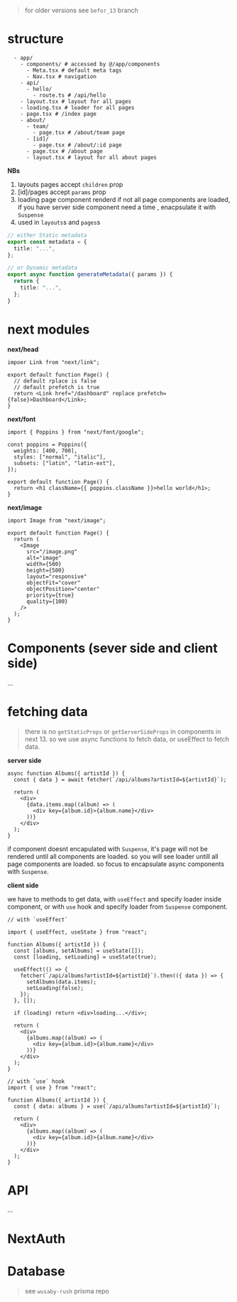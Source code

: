 > for older versions see `befor_13` branch

# structure

```
  - app/
    - components/ # accessed by @/app/components
      - Meta.tsx # default meta tags
      - Nav.tsx # navigation
    - api/
      - hello/
        - route.ts # /api/hello
    - layout.tsx # layout for all pages
    - loading.tsx # loader for all pages
    - page.tsx # /index page
    - about/
      - team/
        - page.tsx # /about/team page
      - [id]/
        - page.tsx # /about/:id page
      - page.tsx # /about page
      - layout.tsx # layout for all about pages
```

**NBs**

1. layouts pages accept `children` prop
2. [id]/pages accept `params` prop
3. loading page component renderd if not all page components are loaded, if you have server side component need a time , enacpsulate it with `Suspense`
4. used in `layouts`s and `pages`s

```ts
// either Static metadata
export const metadata = {
  title: "...",
};

// or Dynamic metadata
export async function generateMetadata({ params }) {
  return {
    title: "...",
  };
}
```

# next modules

**next/head**

```tsx
impoer Link from "next/link";

export default function Page() {
  // default rplace is false
  // default prefetch is true
  return <Link href="/dashboard" replace prefetch={false}>Dashboard</Link>;
}
```

**next/font**

```tsx
import { Poppins } from "next/font/google";

const poppins = Poppins({
  weights: [400, 700],
  styles: ["normal", "italic"],
  subsets: ["latin", "latin-ext"],
});

export default function Page() {
  return <h1 className={{ poppins.className }}>hello world</h1>;
}
```

**next/image**

```tsx
import Image from "next/image";

export default function Page() {
  return (
    <Image
      src="/image.png"
      alt="image"
      width={500}
      height={500}
      layout="responsive"
      objectFit="cover"
      objectPosition="center"
      priority={true}
      quality={100}
    />
  );
}
```

# Components (sever side and client side)

...

# fetching data

> there is no `getStaticProps` or `getServerSideProps` in components in next 13.
> so we use async functions to fetch data, or useEffect to fetch data.

**server side**

```tsx
async function Albums({ artistId }) {
  const { data } = await fetcher(`/api/albums?artistId=${artistId}`);

  return (
    <div>
      {data.items.map((album) => (
        <div key={album.id}>{album.name}</div>
      ))}
    </div>
  );
}
```

if component doesnt encapulated with `Suspense`, it's page will not be rendered until all components are loaded. so you will see loader untill all page components are loaded. so focus to encapsulate async components with `Suspense`.

**client side**

we have to methods to get data, with `useEffect` and specify loader inside component, or with `use` hook and specify loader from `Suspense` component.

```tsx
// with `useEffect`

import { useEffect, useState } from "react";

function Albums({ artistId }) {
  const [albums, setAlbums] = useState([]);
  const [loading, setLoading] = useState(true);

  useEffect(() => {
    fetcher(`/api/albums?artistId=${artistId}`).then(({ data }) => {
      setAlbums(data.items);
      setLoading(false);
    });
  }, []);

  if (loading) return <div>loading...</div>;

  return (
    <div>
      {albums.map((album) => (
        <div key={album.id}>{album.name}</div>
      ))}
    </div>
  );
}

// with `use` hook
import { use } from "react";

function Albums({ artistId }) {
  const { data: albums } = use(`/api/albums?artistId=${artistId}`);

  return (
    <div>
      {albums.map((album) => (
        <div key={album.id}>{album.name}</div>
      ))}
    </div>
  );
}
```

# API

...

# NextAuth

# Database

> see `wusaby-rush` prisma repo
